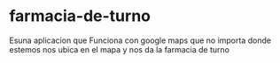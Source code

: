 # farmacia-de-turno
 Esuna aplicacion que Funciona con google maps que no importa donde estemos nos ubica en el mapa y nos da la farmacia de turno
